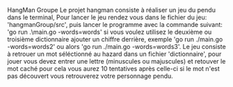 HangMan Groupe
Le projet hangman consiste à réaliser un jeu du pendu dans le terminal,
Pour lancer le jeu rendez vous dans le fichier du jeu: 'hangmanGroup/src',
puis lancer le programme avec la commande suivant: 'go run .\main.go -words=words'
si vous voulez utilisez le deuxième ou troisième dictionnaire ajouter un chiffre derrière, exemple 'go run ./main.go -words=words2' 
ou alors 'go run ./main.go -words=words3'.
Le jeu consiste à retrouer un mot séléctionné au hazard dans un fichier 'dictionnaire', pour jouer vous devez entrer une lettre (minuscules ou majuscules) 
et retouver le mot caché pour cela vous aurez 10 tentatives après celle-ci si le mot n'est pas découvert vous retrouverez votre personnage pendu.
